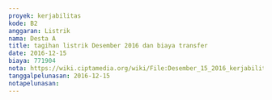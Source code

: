 ```yaml
---
proyek: kerjabilitas
kode: B2
anggaran: Listrik
nama: Desta A
title: tagihan listrik Desember 2016 dan biaya transfer
date: 2016-12-15
biaya: 771904
nota: https://wiki.ciptamedia.org/wiki/File:Desember_15_2016_kerjabilitas_B2_tagihan_listrik_desta408.jpg
tanggalpelunasan: 2016-12-15
notapelunasan:
---
```

